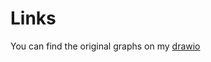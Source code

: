 # Links

You can find the original graphs on my [drawio](https://drive.google.com/file/d/1Omzwthke\_gpGtEiNg1ri\_063wQMYO-RW/view?usp=sharing)
